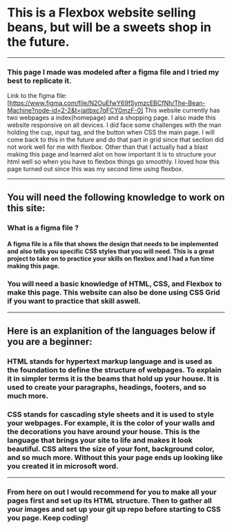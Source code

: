 # This is a Flexbox website selling beans, but will be a sweets shop in the future. 
---
### This page I made was modeled after a figma file and I tried my best to replicate it. 
Link to the figma file:[https://www.figma.com/file/N2OuEfwY69fSymzcEBCfNh/The-Bean-Machine?node-id=2-2&t=jaitbxc7qFCY0mzF-0] 
This website currently has two webpages a index(homepage) and a shopping page. I also made this website responsive on all devices. I did face some challenges with the man holding the cup, input tag, and the button when CSS the main page. I will come back to this in the future and do that part in grid since that section did not work well for me with flexbox. Other than that I actually had a blast making this page and learned alot on how important it is to structure your html well so when you have to flexbox things go smoothly. I loved how this page turned out since this was my second time using flexbox. 

---
## You will need the following knowledge to work on this site: 

### What is a figma file ? 
#### A figma file is a file that shows the design that needs to be implemented and also tells you specific CSS styles that you will need. This is a great project to take on to practice your skills on flexbox and I had a fun time making this page. 

### You will need a basic knowledge of HTML, CSS, and Flexbox to make this page. This website can also be done using CSS Grid if you want to practice that skill aswell.

---
## Here is an explanition of the languages below if you are a beginner: 

### HTML stands for hypertext markup language and is used as the foundation to define the structure of webpages. To explain it in simpler terms it is the beams that hold up your house. It is used to create your paragraphs, headings, footers, and so much more.

### CSS stands for cascading style sheets and it is used to style your webpages. For example, it is the color of your walls and the decorations you have around your house. This is the language that brings your site to life and makes it look beautiful. CSS alters the size of your font, background color, and so much more. Without this your page ends up looking like you created it in microsoft word.
---
### From here on out I would recommend for you to make all your pages first and set up its HTML structure. Then to gather all your images and set up your git up repo before starting to CSS you page. Keep coding!
